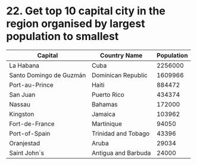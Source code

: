 # 22. Get top 10 capital city in the region organised by largest population to smallest
| Capital | Country Name | Population|
| --- | --- | --- |
| La Habana | Cuba | 2256000 |
| Santo Domingo de Guzmán | Dominican Republic | 1609966 |
| Port-au-Prince | Haiti | 884472 |
| San Juan | Puerto Rico | 434374 |
| Nassau | Bahamas | 172000 |
| Kingston | Jamaica | 103962 |
| Fort-de-France | Martinique | 94050 |
| Port-of-Spain | Trinidad and Tobago | 43396 |
| Oranjestad | Aruba | 29034 |
| Saint John´s | Antigua and Barbuda | 24000 |
